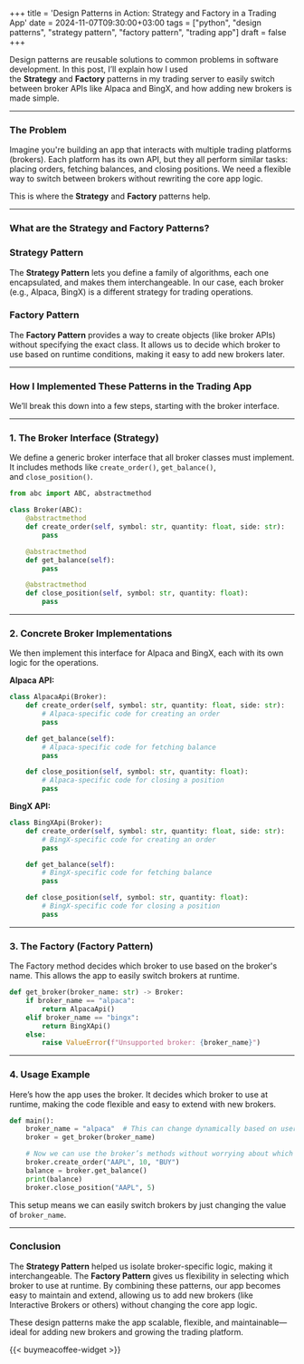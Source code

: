 +++
title = 'Design Patterns in Action: Strategy and Factory in a Trading App'
date  = 2024-11-07T09:30:00+03:00
tags  = ["python", "design patterns", "strategy pattern", "factory pattern", "trading app"]
draft = false
+++

Design patterns are reusable solutions to common problems in software development. In this post, I’ll explain how I used the **Strategy** and **Factory** patterns in my trading server to easily switch between broker APIs like Alpaca and BingX, and how adding new brokers is made simple.

---

### **The Problem**

Imagine you're building an app that interacts with multiple trading platforms (brokers). Each platform has its own API, but they all perform similar tasks: placing orders, fetching balances, and closing positions. We need a flexible way to switch between brokers without rewriting the core app logic.

This is where the **Strategy** and **Factory** patterns help.

---

### **What are the Strategy and Factory Patterns?**

### **Strategy Pattern**

The **Strategy Pattern** lets you define a family of algorithms, each one encapsulated, and makes them interchangeable. In our case, each broker (e.g., Alpaca, BingX) is a different strategy for trading operations.

### **Factory Pattern**

The **Factory Pattern** provides a way to create objects (like broker APIs) without specifying the exact class. It allows us to decide which broker to use based on runtime conditions, making it easy to add new brokers later.

---

### **How I Implemented These Patterns in the Trading App**

We’ll break this down into a few steps, starting with the broker interface.

---

### **1. The Broker Interface (Strategy)**

We define a generic broker interface that all broker classes must implement. It includes methods like `create_order()`, `get_balance()`, and `close_position()`.

```python
from abc import ABC, abstractmethod

class Broker(ABC):
    @abstractmethod
    def create_order(self, symbol: str, quantity: float, side: str):
        pass

    @abstractmethod
    def get_balance(self):
        pass

    @abstractmethod
    def close_position(self, symbol: str, quantity: float):
        pass
```

---

### **2. Concrete Broker Implementations**

We then implement this interface for Alpaca and BingX, each with its own logic for the operations.

**Alpaca API:**

```python
class AlpacaApi(Broker):
    def create_order(self, symbol: str, quantity: float, side: str):
        # Alpaca-specific code for creating an order
        pass

    def get_balance(self):
        # Alpaca-specific code for fetching balance
        pass

    def close_position(self, symbol: str, quantity: float):
        # Alpaca-specific code for closing a position
        pass
```

**BingX API:**

```python
class BingXApi(Broker):
    def create_order(self, symbol: str, quantity: float, side: str):
        # BingX-specific code for creating an order
        pass

    def get_balance(self):
        # BingX-specific code for fetching balance
        pass

    def close_position(self, symbol: str, quantity: float):
        # BingX-specific code for closing a position
        pass
```

---

### **3. The Factory (Factory Pattern)**

The Factory method decides which broker to use based on the broker's name. This allows the app to easily switch brokers at runtime.

```python
def get_broker(broker_name: str) -> Broker:
    if broker_name == "alpaca":
        return AlpacaApi()
    elif broker_name == "bingx":
        return BingXApi()
    else:
        raise ValueError(f"Unsupported broker: {broker_name}")
```

---

### **4. Usage Example**

Here’s how the app uses the broker. It decides which broker to use at runtime, making the code flexible and easy to extend with new brokers.

```python
def main():
    broker_name = "alpaca"  # This can change dynamically based on user input
    broker = get_broker(broker_name)

    # Now we can use the broker’s methods without worrying about which broker it is
    broker.create_order("AAPL", 10, "BUY")
    balance = broker.get_balance()
    print(balance)
    broker.close_position("AAPL", 5)
```

This setup means we can easily switch brokers by just changing the value of `broker_name`.

---

### **Conclusion**

The **Strategy Pattern** helped us isolate broker-specific logic, making it interchangeable. The **Factory Pattern** gives us flexibility in selecting which broker to use at runtime. By combining these patterns, our app becomes easy to maintain and extend, allowing us to add new brokers (like Interactive Brokers or others) without changing the core app logic.

These design patterns make the app scalable, flexible, and maintainable—ideal for adding new brokers and growing the trading platform.

{{< buymeacoffee-widget >}}